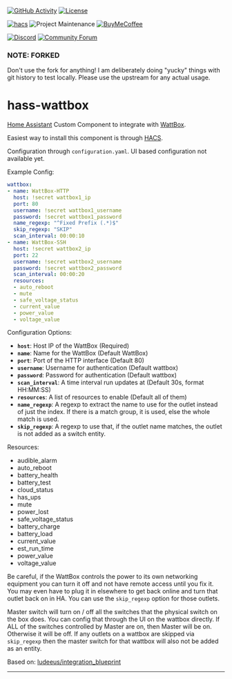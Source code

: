 [![GitHub Activity][commits-shield]][commits]
[![License][license-shield]](LICENSE)

[![hacs][hacsbadge]][hacs]
![Project Maintenance][maintenance-shield]
[![BuyMeCoffee][buymecoffeebadge]][buymecoffee]

[![Discord][discord-shield]][discord]
[![Community Forum][forum-shield]][forum]


### NOTE: FORKED

Don't use the fork for anything! I am deliberately doing "yucky" things with git history to test locally. 
Please use the upstream for any actual usage.

# hass-wattbox

[Home Assistant](home-assistant) Custom Component to integrate with [WattBox][wattbox].

Easiest way to install this component is through [HACS][hacs].

Configuration through `configuration.yaml`. UI based configuration not available yet.

Example Config:

```yaml
wattbox:
- name: WattBox-HTTP
  host: !secret wattbox1_ip
  port: 80
  username: !secret wattbox1_username
  password: !secret wattbox1_password
  name_regexp: "^Fixed Prefix (.*)$"
  skip_regexp: "SKIP"
  scan_interval: 00:00:10
- name: WattBox-SSH
  host: !secret wattbox2_ip
  port: 22
  username: !secret wattbox2_username
  password: !secret wattbox2_password
  scan_interval: 00:00:20
  resources:
  - auto_reboot
  - mute
  - safe_voltage_status
  - current_value
  - power_value
  - voltage_value
```

Configuration Options:

- **`host`**: Host IP of the WattBox (Required)
- **`name`**: Name for the WattBox (Default WattBox)
- **`port`**: Port of the HTTP interface (Default 80)
- **`username`**: Username for authentication (Default wattbox)
- **`password`**: Password for authentication (Default wattbox)
- **`scan_interval`**: A time interval run updates at (Default 30s, format HH:MM:SS)
- **`resources`**: A list of resources to enable (Default all of them)
- **`name_regexp`**: A regexp to extract the name to use for the outlet instead of just the index. If there is a match group, it is used, else the whole match is used.
- **`skip_regexp`**: A regexp to use that, if the outlet name matches, the outlet is not added as a switch entity.

Resources:

- audible_alarm
- auto_reboot
- battery_health
- battery_test
- cloud_status
- has_ups
- mute
- power_lost
- safe_voltage_status
- battery_charge
- battery_load
- current_value
- est_run_time
- power_value
- voltage_value

Be careful, if the WattBox controls the power to its own networking equipment you can turn it off and not have remote access until you fix it. You may even have to plug it in elsewhere to get back online and turn that outlet back on in HA. You can use the `skip_regexp` option for those outlets.

Master switch will turn on / off all the switches that the physical switch on the box does. You can config that through the UI on the wattbox directly. If ALL of the switches controlled by Master are on, then Master will be on. Otherwise it will be off. If any outlets on a wattbox are skipped via `skip_regexp` then
the master switch for that wattbox will also not be added as an entity.

Based on: [ludeeus/integration_blueprint][blueprint]

<!---->

---

[wattbox]: https://www.snapav.com/shop/en/snapav/wattbox
[hacs]: https://hacs.xyz/
[blueprint]: https://github.com/ludeeus/integration_blueprint
[buymecoffee]: https://www.buymeacoffee.com/eseglem
[buymecoffeebadge]: https://img.shields.io/badge/buy%20me%20a%20coffee-donate-yellow
[commits-shield]: https://img.shields.io/github/last-commit/eseglem/hass-wattbox
[commits]: https://github.com/eseglem/hass-wattbox/commits/master
[discord]: https://discord.gg/Qa5fW2R
[discord-shield]: https://img.shields.io/discord/330944238910963714
[forum-shield]: https://img.shields.io/badge/community-forum-brightgreen
[forum]: https://community.home-assistant.io/
[license-shield]: https://img.shields.io/github/license/eseglem/hass-wattbox
[maintenance-shield]: https://img.shields.io/badge/maintainer-Erik%20Seglem%20%40Bedon292-blue
[hacs]: https://github.com/custom-components/hacs
[hacsbadge]: https://img.shields.io/badge/HACS-Custom-orange
[home-assistant]: https://github.com/home-assistant/core
